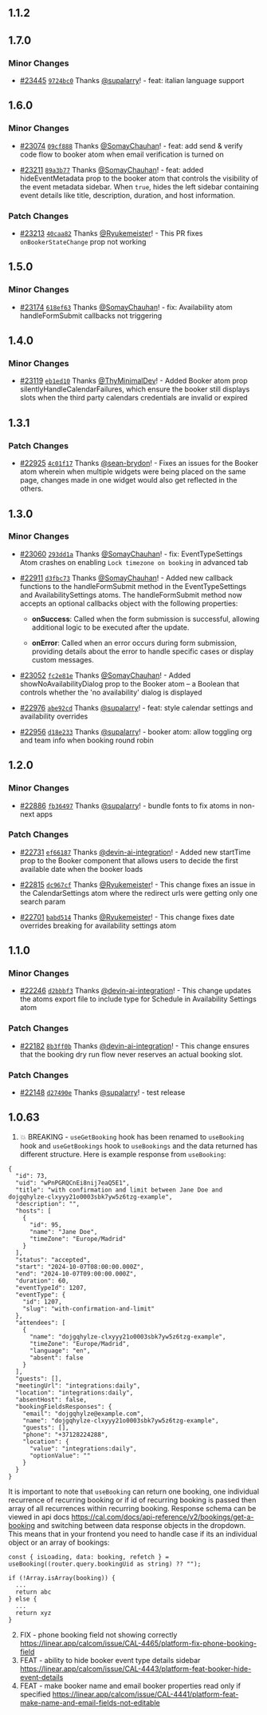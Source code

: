 ## 1.1.2

## 1.7.0

### Minor Changes

- [#23445](https://github.com/calcom/cal.com/pull/23445) [`9724bc0`](https://github.com/calcom/cal.com/commit/9724bc07a6d9bfe3ff32fa4e5657de2da3068d85) Thanks [@supalarry](https://github.com/supalarry)! - feat: italian language support

## 1.6.0

### Minor Changes

- [#23074](https://github.com/calcom/cal.com/pull/23074) [`09cf888`](https://github.com/calcom/cal.com/commit/09cf8885cf5e88fc0911edaf7e43f5c1c2d64923) Thanks [@SomayChauhan](https://github.com/SomayChauhan)! - feat: add send & verify code flow to booker atom when email verification is turned on

- [#23211](https://github.com/calcom/cal.com/pull/23211) [`89a3b77`](https://github.com/calcom/cal.com/commit/89a3b77a1dd0773e6b746b14e72f9a792ac1c43a) Thanks [@SomayChauhan](https://github.com/SomayChauhan)! - feat: added hideEventMetadata prop to the booker atom that controls the visibility of the event metadata sidebar. When `true`, hides the left sidebar containing event details like title, description, duration, and host information.

### Patch Changes

- [#23213](https://github.com/calcom/cal.com/pull/23213) [`40caa82`](https://github.com/calcom/cal.com/commit/40caa82e5592cc17d84dd5e73531d1b376ce187c) Thanks [@Ryukemeister](https://github.com/Ryukemeister)! - This PR fixes `onBookerStateChange` prop not working

## 1.5.0

### Minor Changes

- [#23174](https://github.com/calcom/cal.com/pull/23174) [`618ef63`](https://github.com/calcom/cal.com/commit/618ef630170eb1c05b4a131a01d0c2316b3d1880) Thanks [@SomayChauhan](https://github.com/SomayChauhan)! - fix: Availability atom handleFormSubmit callbacks not triggering

## 1.4.0

### Minor Changes

- [#23119](https://github.com/calcom/cal.com/pull/23119) [`eb1ed10`](https://github.com/calcom/cal.com/commit/eb1ed107ba54a4ae99d0b3aa741ae3076d0ec629) Thanks [@ThyMinimalDev](https://github.com/ThyMinimalDev)! - Added Booker atom prop silentlyHandleCalendarFailures, which ensure the booker still displays slots when the third party calendars credentials are invalid or expired

## 1.3.1

### Patch Changes

- [#22925](https://github.com/calcom/cal.com/pull/22925) [`4c01f17`](https://github.com/calcom/cal.com/commit/4c01f171aebcc5a64453c27e950303902cc15309) Thanks [@sean-brydon](https://github.com/sean-brydon)! - Fixes an issues for the Booker atom wherein when multiple widgets were being placed on the same page, changes made in one widget would also get reflected in the others.

## 1.3.0

### Minor Changes

- [#23060](https://github.com/calcom/cal.com/pull/23060) [`293dd1a`](https://github.com/calcom/cal.com/commit/293dd1a1402fbc0748dffd5619a1b1aacaea9d60) Thanks [@SomayChauhan](https://github.com/SomayChauhan)! - fix: EventTypeSettings Atom crashes on enabling `Lock timezone on booking` in advanced tab

- [#22911](https://github.com/calcom/cal.com/pull/22911) [`d3fbc73`](https://github.com/calcom/cal.com/commit/d3fbc73a3962a9bcca6a95870b146a97f4c7d996) Thanks [@SomayChauhan](https://github.com/SomayChauhan)! - Added new callback functions to the handleFormSubmit method in the EventTypeSettings and AvailabilitySettings atoms. The handleFormSubmit method now accepts an optional callbacks object with the following properties:

  - **onSuccess**: Called when the form submission is successful, allowing additional logic to be executed after the update.

  - **onError**: Called when an error occurs during form submission, providing details about the error to handle specific cases or display custom messages.

- [#23052](https://github.com/calcom/cal.com/pull/23052) [`fc2e81e`](https://github.com/calcom/cal.com/commit/fc2e81e89a6e320c7346dad3259dd51ed700fb30) Thanks [@SomayChauhan](https://github.com/SomayChauhan)! - Added showNoAvailabilityDialog prop to the Booker atom – a Boolean that controls whether the 'no availability' dialog is displayed

- [#22976](https://github.com/calcom/cal.com/pull/22976) [`abe92cd`](https://github.com/calcom/cal.com/commit/abe92cd693f33d20113f5357a960baec042e5256) Thanks [@supalarry](https://github.com/supalarry)! - feat: style calendar settings and availability overrides

- [#22956](https://github.com/calcom/cal.com/pull/22956) [`d18e233`](https://github.com/calcom/cal.com/commit/d18e23378b699e734e9dbbdf93225b02a9059ff4) Thanks [@supalarry](https://github.com/supalarry)! - booker atom: allow toggling org and team info when booking round robin

## 1.2.0

### Minor Changes

- [#22886](https://github.com/calcom/cal.com/pull/22886) [`fb36497`](https://github.com/calcom/cal.com/commit/fb364971fadc1a6796e739956200f12af74e565c) Thanks [@supalarry](https://github.com/supalarry)! - bundle fonts to fix atoms in non-next apps

### Patch Changes

- [#22731](https://github.com/calcom/cal.com/pull/22731) [`ef66187`](https://github.com/calcom/cal.com/commit/ef6618743d5c1367fadf7b98cf15f7ba829535e3) Thanks [@devin-ai-integration](https://github.com/apps/devin-ai-integration)! - Added new startTime prop to the Booker component that allows users to decide the first available date when the booker loads

- [#22815](https://github.com/calcom/cal.com/pull/22815) [`dc967cf`](https://github.com/calcom/cal.com/commit/dc967cffbecdf573aa48777ca7a245a6e633356c) Thanks [@Ryukemeister](https://github.com/Ryukemeister)! - This change fixes an issue in the CalendarSettings atom where the redirect urls were getting only one search param

- [#22701](https://github.com/calcom/cal.com/pull/22701) [`babd514`](https://github.com/calcom/cal.com/commit/babd514c64d0a4b8e05a46619808f201d3e8b0a5) Thanks [@Ryukemeister](https://github.com/Ryukemeister)! - This change fixes date overrides breaking for availability settings atom

## 1.1.0

### Minor Changes

- [#22246](https://github.com/calcom/cal.com/pull/22246) [`d2bbbf3`](https://github.com/calcom/cal.com/commit/d2bbbf3f45c6d1617e244516b2ebbfd717c6db51) Thanks [@devin-ai-integration](https://github.com/apps/devin-ai-integration)! - This change updates the atoms export file to include type for Schedule in Availability Settings atom

### Patch Changes

- [#22182](https://github.com/calcom/cal.com/pull/22182) [`8b3ff0b`](https://github.com/calcom/cal.com/commit/8b3ff0b789b1cb9417a154dcdb0edd448b2847bb) Thanks [@devin-ai-integration](https://github.com/apps/devin-ai-integration)! - This change ensures that the booking dry run flow never reserves an actual booking slot.

### Patch Changes

- [#22148](https://github.com/calcom/cal.com/pull/22148) [`d27490e`](https://github.com/calcom/cal.com/commit/d27490e6f2438d353dfcf3e793c8886e723307f3) Thanks [@supalarry](https://github.com/supalarry)! - test release

## 1.0.63

1. 💥 BREAKING - `useGetBooking` hook has been renamed to `useBooking` hook and `useGetBookings` hook to `useBookings` and the data returned has different
   structure. Here is example response from `useBooking`:

```
{
  "id": 73,
  "uid": "wPnPGRQCnEi8nij7eaQ5E1",
  "title": "with confirmation and limit between Jane Doe and dojgqhylze-clxyyy21o0003sbk7yw5z6tzg-example",
  "description": "",
  "hosts": [
    {
      "id": 95,
      "name": "Jane Doe",
      "timeZone": "Europe/Madrid"
    }
  ],
  "status": "accepted",
  "start": "2024-10-07T08:00:00.000Z",
  "end": "2024-10-07T09:00:00.000Z",
  "duration": 60,
  "eventTypeId": 1207,
  "eventType": {
    "id": 1207,
    "slug": "with-confirmation-and-limit"
  },
  "attendees": [
    {
      "name": "dojgqhylze-clxyyy21o0003sbk7yw5z6tzg-example",
      "timeZone": "Europe/Madrid",
      "language": "en",
      "absent": false
    }
  ],
  "guests": [],
  "meetingUrl": "integrations:daily",
  "location": "integrations:daily",
  "absentHost": false,
  "bookingFieldsResponses": {
    "email": "dojgqhylze@example.com",
    "name": "dojgqhylze-clxyyy21o0003sbk7yw5z6tzg-example",
    "guests": [],
    "phone": "+37128224288",
    "location": {
      "value": "integrations:daily",
      "optionValue": ""
    }
  }
}
```

It is important to note that `useBooking` can return one booking, one individual recurrence of recurring booking or if id of recurring booking is passed then array
of all recurrences within recurring booking. Response schema can be viewed in api docs https://cal.com/docs/api-reference/v2/bookings/get-a-booking and switching
between data response objects in the dropdown. This means that in your frontend you need to handle case if its an individual object or an array of bookings:

```
const { isLoading, data: booking, refetch } = useBooking((router.query.bookingUid as string) ?? "");

if (!Array.isArray(booking)) {
  ...
  return abc
} else {
  ...
  return xyz
}
```

2. FIX - phone booking field not showing correctly https://linear.app/calcom/issue/CAL-4465/platform-fix-phone-booking-field
3. FEAT - ability to hide booker event type details sidebar https://linear.app/calcom/issue/CAL-4443/platform-feat-booker-hide-event-details
4. FEAT - make booker name and email booker properties read only if specified https://linear.app/calcom/issue/CAL-4441/platform-feat-make-name-and-email-fields-not-editable
